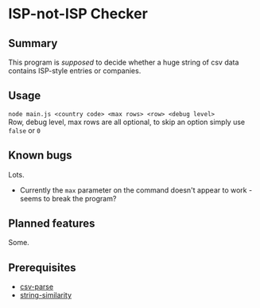 # ISP-not-ISP Checker

## Summary

This program is _supposed_ to decide whether a huge string of csv data contains ISP-style entries or companies.

## Usage

`node main.js <country code> <max rows> <row> <debug level>`  
Row, debug level, max rows are all optional, to skip an option simply use `false` or `0`  

## Known bugs

Lots.
+ Currently the `max` parameter on the command doesn't appear to work - seems to break the program?

## Planned features

Some.

## Prerequisites
+ [csv-parse](http://csv.adaltas.com/)
+ [string-similarity](https://www.npmjs.com/package/string-similarity)
